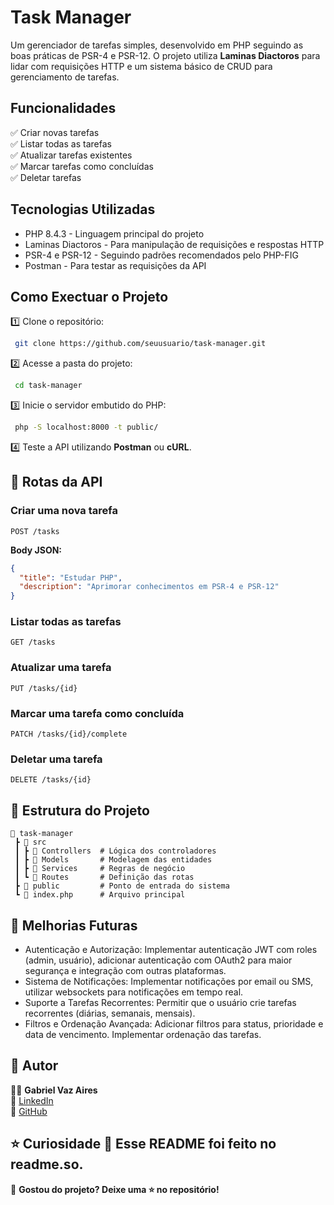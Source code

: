 # Task Manager

Um gerenciador de tarefas simples, desenvolvido em PHP seguindo as boas práticas de PSR-4 e PSR-12. O projeto utiliza **Laminas Diactoros** para lidar com requisições HTTP e um sistema básico de CRUD para gerenciamento de tarefas.

## Funcionalidades

✅ Criar novas tarefas </br>
✅ Listar todas as tarefas </br>
✅ Atualizar tarefas existentes </br>
✅ Marcar tarefas como concluídas </br>
✅ Deletar tarefas

## Tecnologias Utilizadas
* PHP 8.4.3 - Linguagem principal do projeto </br>
* Laminas Diactoros - Para manipulação de requisições e respostas HTTP </br>
* PSR-4 e PSR-12 - Seguindo padrões recomendados pelo PHP-FIG </br>
* Postman - Para testar as requisições da API

## Como Exectuar o Projeto
1️⃣ Clone o repositório:
```bash
 git clone https://github.com/seuusuario/task-manager.git
```

2️⃣ Acesse a pasta do projeto:
```bash
 cd task-manager
```

3️⃣ Inicie o servidor embutido do PHP:
```bash
 php -S localhost:8000 -t public/
```

4️⃣ Teste a API utilizando **Postman** ou **cURL**.

## 📡 Rotas da API

### Criar uma nova tarefa
```http
POST /tasks
```
**Body JSON:**
```json
{
  "title": "Estudar PHP",
  "description": "Aprimorar conhecimentos em PSR-4 e PSR-12"
}
```

### Listar todas as tarefas
```http
GET /tasks
```

### Atualizar uma tarefa
```http
PUT /tasks/{id}
```

### Marcar uma tarefa como concluída
```http
PATCH /tasks/{id}/complete
```

### Deletar uma tarefa
```http
DELETE /tasks/{id}
```

## 📌 Estrutura do Projeto
```
📂 task-manager
 ┣ 📂 src
 ┃ ┣ 📂 Controllers  # Lógica dos controladores
 ┃ ┣ 📂 Models       # Modelagem das entidades
 ┃ ┣ 📂 Services     # Regras de negócio
 ┃ ┗ 📂 Routes       # Definição das rotas
 ┣ 📂 public         # Ponto de entrada do sistema
 ┗ 📜 index.php      # Arquivo principal
```

## 📌 Melhorias Futuras
* Autenticação e Autorização: Implementar autenticação JWT com roles (admin, usuário), adicionar autenticação com OAuth2 para maior segurança e integração com outras plataformas.</br>
* Sistema de Notificações: Implementar notificações por email ou SMS, utilizar websockets para notificações em tempo real. </br>
* Suporte a Tarefas Recorrentes: Permitir que o usuário crie tarefas recorrentes (diárias, semanais, mensais). </br>
* Filtros e Ordenação Avançada: Adicionar filtros para status, prioridade e data de vencimento. Implementar ordenação das tarefas.


## 📌 Autor
👨‍💻 **Gabriel Vaz Aires**  
💼 [LinkedIn](https://linkedin.com/in/gabrielvazaires)  
📂 [GitHub](https://github.com/gabrielz11)  

⭐ Curiosidade
📌 Esse README foi feito no readme.so.
---
📢 **Gostou do projeto? Deixe uma ⭐ no repositório!**

